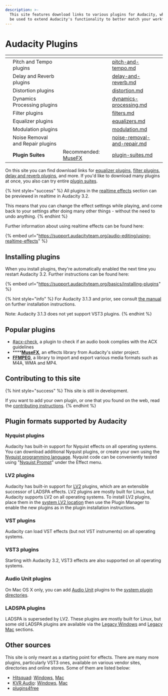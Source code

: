 ```yaml
---
description: >-
  This site features download links to various plugins for Audacity, which can
  be used to extend Audacity's functionality to better match your workflow.
---
```


# Audacity Plugins

<table data-view="cards"><thead><tr><th></th><th></th><th></th><th data-hidden data-card-target data-type="content-ref"></th></tr></thead><tbody><tr><td></td><td>Pitch and Tempo plugins</td><td></td><td><a href="realtime-effects/pitch-and-tempo.md">pitch-and-tempo.md</a></td></tr><tr><td></td><td>Delay and Reverb plugins</td><td></td><td><a href="realtime-effects/delay-and-reverb.md">delay-and-reverb.md</a></td></tr><tr><td></td><td>Distortion plugins</td><td></td><td><a href="realtime-effects/distortion.md">distortion.md</a></td></tr><tr><td></td><td>Dynamics Processing plugins</td><td></td><td><a href="realtime-effects/dynamics-processing.md">dynamics-processing.md</a></td></tr><tr><td></td><td>Filter plugins</td><td></td><td><a href="realtime-effects/filters.md">filters.md</a></td></tr><tr><td></td><td>Equalizer plugins</td><td></td><td><a href="realtime-effects/equalizers.md">equalizers.md</a></td></tr><tr><td></td><td>Modulation plugins</td><td></td><td><a href="realtime-effects/modulation.md">modulation.md</a></td></tr><tr><td></td><td>Noise Removal and Repair plugins</td><td></td><td><a href="realtime-effects/noise-removal-and-repair.md">noise-removal-and-repair.md</a></td></tr><tr><td></td><td><strong>Plugin Suites</strong></td><td>Recommended: <a href="realtime-effects/plugin-suites.md#muse-fx">MuseFX</a></td><td><a href="realtime-effects/plugin-suites.md">plugin-suites.md</a></td></tr></tbody></table>

On this site you can find download links for [equalizer plugins](realtime-effects/equalizers.md), [filter plugins](realtime-effects/filters.md), [delay and reverb plugins](realtime-effects/delay-and-reverb.md), and more. If you'd like to download many plugins at once, you also can try entire [plugin suites](realtime-effects/plugin-suites.md).

{% hint style="success" %}
All plugins in the [realtime effects](broken-reference/) section can be previewed in realtime in Audacity 3.2.

This means that you can change the effect settings while playing, and come back to your settings after doing many other things - without the need to undo anything.
{% endhint %}

Further information about using realtime effects can be found here:

{% embed url="https://support.audacityteam.org/audio-editing/using-realtime-effects" %}

## Installing plugins

When you install plugins, they're automatically enabled the next time you restart Audacity 3.2. Further instructions can be found here:

{% embed url="https://support.audacityteam.org/basics/installing-plugins" %}

{% hint style="info" %}
For Audacity 3.1.3 and prior, see consult [the manual](https://manual.audacityteam.org/man/installing\_plug\_ins.html) on further installation instructions.

Note: Audacity 3.1.3 does not yet support VST3 plugins.
{% endhint %}

## Popular plugins

* [#acx-check](analyzers/analysis-plugins.md#acx-check "mention"), a plugin to check if an audio book complies with the ACX guidelines
* ****[**MuseFX**](realtime-effects/plugin-suites.md#muse-fx), an effects library from Audacity's sister project.
* [**FFMPEG**](https://support.audacityteam.org/basics/downloading-and-installing-audacity/installing-ffmpeg), a library to import and export various media formats such as M4A, WMA and MP4.

## Contributing to this site

{% hint style="success" %}
This site is still in development.

If you want to add your own plugin, or one that you found on the web, read the [contributing instructions](contributing/adding-plugins-to-this-site.md).
{% endhint %}

## Plugin formats supported by Audacity

### Nyquist plugins

Audacity has built-in support for Nyquist effects on all operating systems. You can download additional Nyquist plugins, or create your own using the [Nyquist programming language](http://wiki.audacityteam.org/wiki/Nyquist\_Plug-ins\_Reference). Nyquist code can be conveniently tested using "[Nyquist Prompt](http://manual.audacityteam.org/man/nyquist\_prompt.html)" under the Effect menu.

### **LV2 plugins**

Audacity has built-in support for [LV2](http://lv2plug.in/) plugins, which are an extensible successor of LADSPA effects. LV2 plugins are mostly built for Linux, but Audacity supports LV2 on all operating systems. To install LV2 plugins, place them in the [system LV2 location](http://manual.audacityteam.org/man/effect\_menu.html#LV2\_effects) then use the Plugin Manager to enable the new plugins as in the plugin installation instructions.

### **VST plugins**

Audacity can load VST effects (but not VST instruments) on all operating systems.

### VST3 plugins

Starting with Audacity 3.2, VST3 effects are also supported on all operating systems.

### Audio Unit plugins

On Mac OS X only, you can add [Audio Unit](http://wiki.audacityteam.org/wiki/Audio\_Units) plugins to the [system plugin directories](http://manual.audacityteam.org/man/effect\_menu.html#add\_audio\_unit).

### LADSPA plugins

LADSPA is superseded by LV2. These plugins are mostly built for Linux, but some old LADSPA plugins are available via the [Legacy Windows](http://www.audacityteam.org/download/legacy-windows/) and [Legacy Mac](http://www.audacityteam.org/download/legacy-mac/) sections.

## Other sources

This site is only meant as a starting point for effects. There are many more plugins, particularly VST3 ones, available on various vendor sites, directories and online stores. Some of them are listed below:

* [Hitsquad](http://www.hitsquad.com/): [Windows](http://www.hitsquad.com/smm/win95/PLUGINS\_VST/), [Mac](http://www.hitsquad.com/smm/mac/PLUGINS\_VST/)
* [KVR Audio](http://www.kvraudio.com/): [Windows](http://www.kvraudio.com/q.php?search=1\&os\[]=win32\&ty\[]=e\&f1\[]=vst\&pr\[]=f\&sh\[]=s), [Mac](http://www.kvraudio.com/q.php?search=1\&os\[]=mac32\&ty\[]=e\&f1\[]=vst\&pr\[]=f\&sh\[]=s)
* [plugins4free](https://plugins4free.com/)
